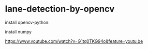 # lane-detection-by-opencv
install opencv-python


install numpy

https://www.youtube.com/watch?v=G1tq0TKG94o&feature=youtu.be
